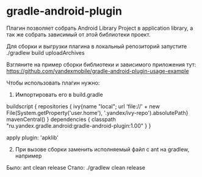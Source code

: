 gradle-android-plugin
============================

Плагин позволяет собрать Android Library Project в application library, а так же собрать зависимый от этой библиотеки проект.

Для сборки и выгрузки плагина в локальный репозиторий запустите ./gradlew build uploadArchives

Взгляните на пример сборки библиотеки и зависимого приложения тут:
https://github.com/yandexmobile/gradle-android-plugin-usage-example

Чтобы использовать плагин нужно:
1. Импортировать его в build.gradle

buildscript {
    repositories {
        ivy{name "local"; url 'file://' + new File(System.getProperty('user.home'), '.yandex/ivy-repo').absolutePath}
        mavenCentral()
    }
    dependencies {
        classpath "ru.yandex.gradle.android:gradle-android-plugin:1.00"
    }
}

apply plugin: 'apklib'

2. При вызове сборки заменить исполняемый файл с ant на gradlew, например

Было: ant clean release
Стало: ./gradlew clean release

